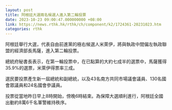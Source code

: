 ```yaml
---
layout: post
title: 阿根廷大選兩名候選人進入第二輪投票
date: 2023-10-23 09:00:47.000000000 +08:00
link: https://news.rthk.hk/rthk/ch/component/k2/1724361-20231023.htm
categories: rthk
---
```


阿根廷舉行大選，代表自由前進黨的極右候選人米萊伊，將與執政中間偏左執政聯盟的經濟部長馬薩，進入第二輪投票。

總統府秘書長表示，在第一輪投票中，在已點算的大約七成半的選票中，馬薩獲得35.9%的選票，米萊伊得票率三成。

選民要投票產生新一屆總統和副總統，以及43名南方共同市場議會議員、130名國會眾議員和24名國會參議員。

投票從當地昨日早上8時開始，傍晚6時結束。為保障大選順利進行，阿根廷全國出動約8萬6千名軍警維持秩序。
